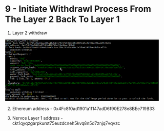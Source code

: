 # 9 - Initiate Withdrawl Process From The Layer 2 Back To Layer 1

1. Layer 2 withdraw

![Layer 2 withdraw](./layer2-withdraw-command.png)

2. Ethereum address - 0x4Fc8f0ad1901a1f147adD6f90E278e8BEe719B33

3. Nervos Layer 1 address - ckt1qyqzgarpkurst75euzdcneh5kvq8n5d7znjq7vqvzc
